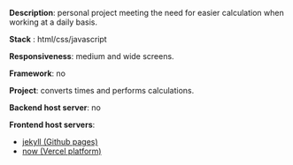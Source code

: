 __Description__: personal project meeting the need for easier calculation when working at a daily basis.

__Stack__ : html/css/javascript

__Responsiveness__: medium and wide screens.
 
__Framework__: no
 
__Project__: converts times and performs calculations.

__Backend host server__: no

__Frontend host servers__: 
- [jekyll (Github pages)](https://nedj78.github.io/Myconverter/)
- [now (Vercel platform)](https://myconvertor.vercel.app/)
